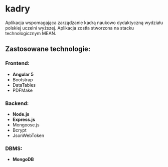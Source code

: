 # kadry
Aplikacja wspomagająca zarządzanie kadrą naukowo dydaktyczną wydziału polskiej uczelni wyższej.
Aplikacja zostła stworzona na stacku technologicznym MEAN.
## Zastosowane technologie:
### Frontend:
* **Angular 5**
* Bootstrap
* DataTables
* PDFMake
### Backend:
* **Node.js**
* **Express.js**
* Mongoose.js
* Bcrypt
* JsonWebToken
### DBMS: 
* **MongoDB**

